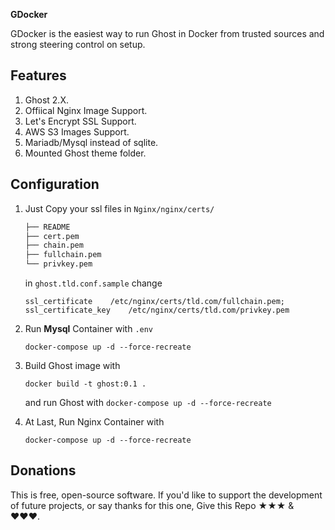 **GDocker**

GDocker is the easiest way to run Ghost in Docker from trusted sources and strong steering control on  setup.

Features
---

1. Ghost 2.X.
2. Offiical Nginx Image Support.
3. Let's Encrypt SSL Support.
4. AWS S3 Images Support.
5. Mariadb/Mysql instead of sqlite.
6. Mounted Ghost theme folder.


**Configuration**
---

1. Just Copy your ssl files in `Nginx/nginx/certs/`

    ```bash
	├── README
    ├── cert.pem
    ├── chain.pem
    ├── fullchain.pem
    └── privkey.pem
    ```
    in `ghost.tld.conf.sample` change
    
    `ssl_certificate    /etc/nginx/certs/tld.com/fullchain.pem;`
`ssl_certificate_key    /etc/nginx/certs/tld.com/privkey.pem`

2. Run **Mysql** Container with `.env` 

   `docker-compose up -d --force-recreate`

3. Build Ghost image with

   `docker build -t ghost:0.1 .`

   and run Ghost with `docker-compose up -d --force-recreate`

4. At Last, Run Nginx Container with

   `docker-compose up -d --force-recreate`

Donations
---

This is free, open-source software. If you'd like to support the development of future projects, or say thanks for this one, Give this Repo ★★★ & ♥♥♥.
